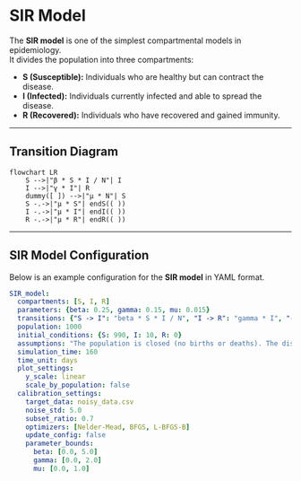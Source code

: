 # SIR Model

The **SIR model** is one of the simplest compartmental models in epidemiology.  
It divides the population into three compartments:  

- **S (Susceptible):** Individuals who are healthy but can contract the disease.  
- **I (Infected):** Individuals currently infected and able to spread the disease.  
- **R (Recovered):** Individuals who have recovered and gained immunity. 

---

## Transition Diagram

```mermaid
flowchart LR
    S -->|"β * S * I / N"| I
    I -->|"γ * I"| R
    dummy([ ]) -->|"μ * N"| S
    S -.->|"μ * S"| endS(( ))
    I -.->|"μ * I"| endI(( ))
    R -.->|"μ * R"| endR(( ))
```

---

## SIR Model Configuration

Below is an example configuration for the **SIR model** in YAML format.

```yaml
SIR_model:
  compartments: [S, I, R]
  parameters: {beta: 0.25, gamma: 0.15, mu: 0.015}
  transitions: {"S -> I": "beta * S * I / N", "I -> R": "gamma * I", "-> S": "mu * N", "S ->": "mu * S", "I ->": "mu * I", "R ->": "mu * R"}
  population: 1000
  initial_conditions: {S: 990, I: 10, R: 0}
  assumptions: "The population is closed (no births or deaths). The disease is transmitted through direct contact. Immunity is permanent after recovery."
  simulation_time: 160
  time_unit: days
  plot_settings:
    y_scale: linear
    scale_by_population: false
  calibration_settings:
    target_data: noisy_data.csv 
    noise_std: 5.0
    subset_ratio: 0.7
    optimizers: [Nelder-Mead, BFGS, L-BFGS-B]
    update_config: false
    parameter_bounds:
      beta: [0.0, 5.0]
      gamma: [0.0, 2.0]
      mu: [0.0, 1.0]
```